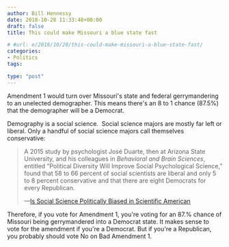 ```yaml
---
author: Bill Hennessy
date: 2018-10-28 11:33:48+00:00
draft: false
title: This could make Missouri a blue state fast

# #url: e/2018/10/28/this-could-make-missouri-a-blue-state-fast/
categories:
- Politics
tags:

type: "post"
---
```





Amendment 1 would turn over Missouri's state and federal gerrymandering to an unelected demographer. This means there's an 8 to 1 chance (87.5%) that the demographer will be a Democrat. 







Demography is a social science.  Social science majors are mostly far left or liberal. Only a handful of social science majors call themselves conservative:







> A 2015 study by psychologist José Duarte, then at Arizona State University, and his colleagues in _Behavioral and Brain Sciences_, entitled “Political Diversity Will Improve Social Psychological Science,” found that 58 to 66 percent of social scientists are liberal and only 5 to 8 percent conservative and that there are eight Democrats for every Republican. 
> 
> —[Is Social Science Politically Biased in Scientific American](https://www.scientificamerican.com/article/is-social-science-politically-biased/)







Therefore, if you vote for Amendment 1, you're voting for an 87.% chance of Missouri being gerrymandered into a Democrat state. It makes sense to vote for the amendment if you're a Democrat. But if you're a Republican, you probably should vote No on Bad Amendment 1. 









